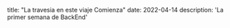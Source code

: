 title: "La travesia en este viaje Comienza"
date: 2022-04-14
description: 'La primer semana de BackEnd'


